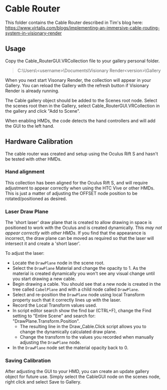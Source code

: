 # Cable Router

This folder contains the Cable Router described in Tim's blog here: https://www.virtalis.com/blogs/implementing-an-immersive-cable-routing-system-in-visionary-render

## Usage
Copy the Cable_RouterGUI.VRCollection file to your gallery personal folder.
> C:\Users\\<username\>\Documents\Visionary Render\<version\>\Gallery

When you next start Visonary Render, the collection will appear in your Gallery. You can reload the Gallery with the refresh button if Visionary Render is already running.

The Cable gallery object should be added to the Scenes root node. Select the scenes root then in the Gallery, select Cable_RouterGUI.VRCollection in the gallery and click "Add to Scene".

When enabling HMDs, the code detects the hand controllers and will add the GUI to the left hand.

## Hardware Calibration
The cable router was created and setup using the Oculus Rift S and hasn't be tested with other HMDs.

### Hand alignment
This collection has been aligned for the Oculus Rift S, and will require adjustment to appear correctly when using the HTC Vive or other HMDs. This is just a matter of adjusting the OFFSET node position to be rotated/positioned as desired. 

### Laser Draw Plane
The 'short laser' draw plane that is created to allow drawing in space is positioned to work with the Oculus and is created dynamically. This *may not appear correctly with other HMDs*. If you find that the appearance is incorrect, the draw plane can be moved as required so that the laser will intersect it and create a 'short laser'.

To adjust the laser:
 - Locate the `DrawPlane` node in the scene root.
 - Select the `DrawPlane` Material and change the opacity to 1. As the material is created dynamically you won't see any visual change until you start drawing a new cable.
 - Begin drawing a cable. You should see that a new node is created in the tree called `CabelPlane` and with a child node called `DrawPlane`.
 - Select and re-position the `DrawPlane` node using local Transform property such that it correctly lines up with the laser.
 - Record the Local Transform values used.
 - In script editor search show the find bar (CTRL+F), change the Find setting to "Entire Scene" and search for: "DrawPlane.Transform.Position".
   - The resulting line in the Draw_Cable.Click script allows you to change the dynamically calculated draw plane.
   - Change the transform to the values you recorded when manually adjusting the `DrawPlane` node.
 - In the `DrawPlane` node set the material opacity back to 0.

### Saving Calibration
After adjusting the GUI to your HMD, you can create an update gallery object for future use. Simply select the CableGUI node on the scenes node, right click and select Save to Gallery.